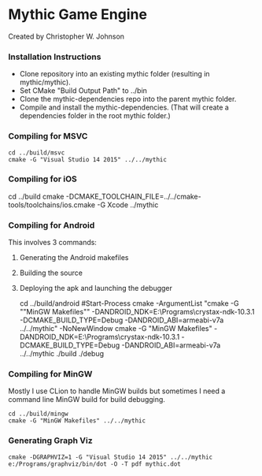 # Mythic Game Engine
Created by Christopher W. Johnson

### Installation Instructions

* Clone repository into an existing mythic folder (resulting in mythic/mythic).
* Set CMake "Build Output Path" to ../bin
* Clone the mythic-dependencies repo into the parent mythic folder.
* Compile and install the mythic-dependencies.  (That will create a dependencies folder in the root mythic folder.)

### Compiling for MSVC
    cd ../build/msvc
    cmake -G "Visual Studio 14 2015" ../../mythic

### Compiling for iOS

  cd ../build
    cmake -DCMAKE_TOOLCHAIN_FILE=../../cmake-tools/toolchains/ios.cmake -G Xcode ../mythic

### Compiling for Android

This involves 3 commands:
1. Generating the Android makefiles
2. Building the source
3. Deploying the apk and launching the debugger


    cd ../build/android
    #Start-Process cmake -ArgumentList "cmake -G ""MinGW Makefiles"" -DANDROID_NDK=E:\Programs\crystax-ndk-10.3.1 -DCMAKE_BUILD_TYPE=Debug -DANDROID_ABI=armeabi-v7a ../../mythic" -NoNewWindow
    cmake -G "MinGW Makefiles" -DANDROID_NDK=E:\Programs\crystax-ndk-10.3.1 -DCMAKE_BUILD_TYPE=Debug -DANDROID_ABI=armeabi-v7a ../../mythic
    ./build
    ./debug

### Compiling for MinGW

Mostly I use CLion to handle MinGW builds but sometimes I need a command line MinGW build for build debugging.

    cd ../build/mingw
    cmake -G "MinGW Makefiles" ../../mythic

### Generating Graph Viz

    cmake -DGRAPHVIZ=1 -G "Visual Studio 14 2015" ../../mythic
    e:/Programs/graphviz/bin/dot -O -T pdf mythic.dot

     